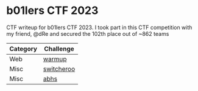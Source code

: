 # b01lers CTF 2023
CTF writeup for b01lers CTF 2023. I took part in this CTF competition with my friend, @dRe and secured the 102th place out of ~862 teams

| Category | Challenge |
| --- | --- |
| Web | [warmup](/2023/b01lers%20CTF%202023/warmup/)
| Misc | [switcheroo](/2023/b01lers%20CTF%202023/switcheroo/)
| Misc | [abhs](/2023/b01lers%20CTF%202023/abhs/)